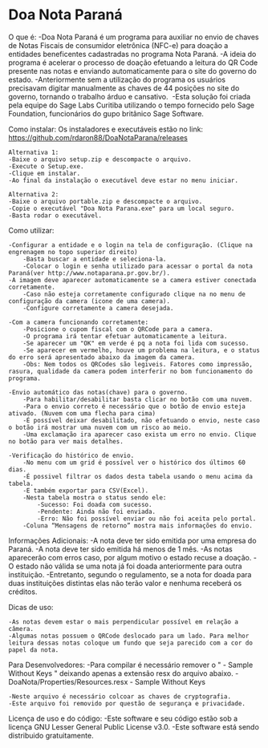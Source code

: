 ﻿# Doa Nota Paraná

O que é:
	-Doa Nota Paraná é um programa para auxiliar no envio de chaves de Notas Fiscais de consumidor eletrônica (NFC-e) para doação a entidades beneficentes cadastradas no programa Nota Paraná. 
	-A ideia do programa é acelerar o processo de doação efetuando a leitura do QR Code presente nas notas e enviando automaticamente para o site do governo do estado. 
	-Anteriormente sem a utilização do programa os usuários precisavam digitar manualmente as chaves de 44 posições no site do governo, tornando o trabalho árduo e cansativo. 
	-Esta solução foi criada pela equipe do Sage Labs Curitiba utilizando o tempo fornecido pelo Sage Foundation, funcionários do gupo britânico Sage Software.

Como instalar:
	Os instaladores e executáveis estão no link:
	https://github.com/rdaron88/DoaNotaParana/releases

	Alternativa 1:
	-Baixe o arquivo setup.zip e descompacte o arquivo.
	-Execute o Setup.exe.
	-Clique em instalar.
	-Ao final da instalação o executável deve estar no menu iniciar.
	
	Alternativa 2:
	-Baixe o arquivo portable.zip e descompacte o arquivo.
	-Copie o executável "Doa Nota Parana.exe" para um local seguro.
	-Basta rodar o executável.

Como utilizar:
	
	-Configurar a entidade e o login na tela de configuração. (Clique na engrenagem no topo superior direito)
		-Basta buscar a entidade e seleciona-la.
		-Colocar o login e senha utilizado para acessar o portal da nota Paraná(ver http://www.notaparana.pr.gov.br/).
	-A imagem deve aparecer automaticamente se a camera estiver conectada corretamente. 	
		-Caso não esteja corretamente configurado clique na no menu de configuração da camera (icone de uma camera).
		-Configure corretamente a camera desejada.

	-Com a camera funcionando corretamente:
		-Posicione o cupom fiscal com o QRCode para a camera.
		-O programa irá tentar efetuar automaticamente a leitura.
		-Se aparecer um "OK" em verde é pq a nota foi lida com sucesso.
		-Se aparecer em vermelho, houve um problema na leitura, e o status do erro será apresentado abaixo da imagem da camera.
		-Obs: Nem todos os QRCodes são legiveis. Fatores como impressão, rasura, qualidade da camera podem interferir no bom funcionamento do programa.

	-Envio automático das notas(chave) para o governo.
		-Para habilitar/desabilitar basta clicar no botão com uma nuvem.
		-Para o envio correto é necessário que o botão de envio esteja ativado. (Nuvem com uma flecha para cima)
		-É possível deixar desabilitado, não efetuando o envio, neste caso o botão irá mostrar uma nuvem com um risco ao meio.
		-Uma exclamação ira aparecer caso exista um erro no envio. Clique no botão para ver mais detalhes.

	-Verificação do histórico de envio.
		-No menu com um grid é possível ver o histórico dos últimos 60 dias.
		-É possivel filtrar os dados desta tabela usando o menu acima da tabela.
		-E também exportar para CSV(Excel).
		-Nesta tabela mostra o status sendo ele:
			-Sucesso: Foi doada com sucesso.
			-Pendente: Ainda não foi enviada.
			-Erro: Não foi possível enviar ou não foi aceita pelo portal. 
		-Coluna “Mensagens de retorno” mostra mais informações do envio.

Informações Adicionais:
	-A nota deve ter sido emitida por uma empresa do Paraná.
	-A nota deve ter sido emitida há menos de 1 mês.
	-As notas aparecerão com erros caso, por algum motivo o estado recuse a doação.
	-O estado não válida se uma nota já foi doada anteriormente para outra instituição. 
	-Entretanto, segundo o regulamento, se a nota for doada para duas instituições distintas elas não terão valor e nenhuma receberá os créditos.

Dicas de uso:

	-As notas devem estar o mais perpendicular possível em relação a câmera. 
	-Algumas notas possuem o QRCode deslocado para um lado. Para melhor leitura dessas notas coloque um fundo que seja parecido com a cor do papel da nota. 


Para Desenvolvedores:
	-Para compilar é necessário remover o " - Sample Without Keys
" deixando apenas a extensão resx do arquivo abaixo.
		-DoaNota/Properties/Resources.resx - Sample Without Keys

	-Neste arquivo é necessário colcoar as chaves de cryptografia.
	-Este arquivo foi removido por questão de segurança e privacidade.

Licença de uso e do código:
	-Este software e seu código estão sob a licença GNU Lesser General Public License v3.0.
	-Este software está sendo distribuido gratuitamente.
